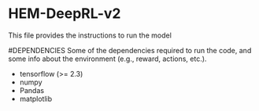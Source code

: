 # HEM-DeepRL-v2
This file provides the instructions to run the model

#DEPENDENCIES
Some of the dependencies required to run the code, and some info about the environment (e.g., reward, actions, etc.).

 - tensorflow (>= 2.3)
 - numpy
 - Pandas
 - matplotlib
